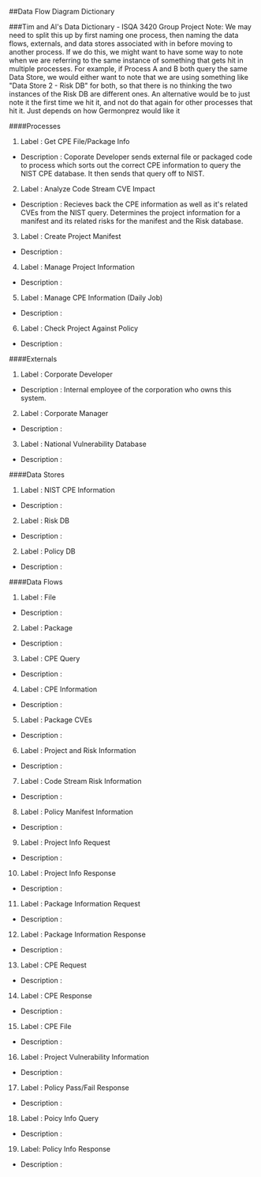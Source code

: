 ##Data Flow Diagram Dictionary

###Tim and Al's Data Dictionary - ISQA 3420 Group Project
Note: We may need to split this up by first naming one process, then naming the data flows, externals, and data stores associated with in before moving to another process. If we do this, we might want to have some way to note when we are referring to the same instance of something that gets hit in multiple processes. For example, if Process A and B both query the same Data Store, we would either want to note that we are using something like "Data Store 2 - Risk DB" for both, so that there is no thinking the two instances of the Risk DB are different ones. An alternative would be to just note it the first time we hit it, and not do that again for other processes that hit it. Just depends on how Germonprez would like it

####Processes
1. Label : Get CPE File/Package Info
 * Description : Coporate Developer sends external file or packaged code to process which sorts out the correct CPE information to query the NIST CPE database. It then sends that query off to NIST.
2. Label : Analyze Code Stream CVE Impact
 * Description : Recieves back the CPE information as well as it's related CVEs from the NIST query. Determines the project information for a manifest and its related risks for the manifest and the Risk database.
3. Label : Create Project Manifest
 * Description :
4. Label : Manage Project Information
 * Description :
5. Label : Manage CPE Information (Daily Job)
 * Description :
6. Label : Check Project Against Policy
 * Description :

####Externals
1. Label : Corporate Developer
 * Description : Internal employee of the corporation who owns this system. 
2. Label : Corporate Manager
 * Description :  
3. Label : National Vulnerability Database
 * Description : 
 
####Data Stores
1. Label : NIST CPE Information
 * Description :
2. Label : Risk DB
 * Description :
2. Label : Policy DB
 * Description :

####Data Flows
1. Label : File
 * Description : 
2. Label : Package
 * Description : 
3. Label : CPE Query
 * Description : 
4. Label : CPE Information
 * Description : 
5. Label : Package CVEs
 * Description : 
6. Label : Project and Risk Information
 * Description : 
7. Label : Code Stream Risk Information
 * Description : 
8. Label : Policy Manifest Information
 * Description : 
9. Label : Project Info Request
 * Description : 
10. Label : Project Info Response
 * Description : 
11. Label : Package Information Request
 * Description : 
12. Label : Package Information Response
 * Description : 
13. Label : CPE Request
 * Description : 
14. Label : CPE Response
 * Description : 
15. Label : CPE File
 * Description : 
16. Label : Project Vulnerability Information
 * Description : 
17. Label : Policy Pass/Fail Response
 * Description : 
18. Label : Poicy Info Query
 * Description : 
19. Label: Policy Info Response
 * Description :
